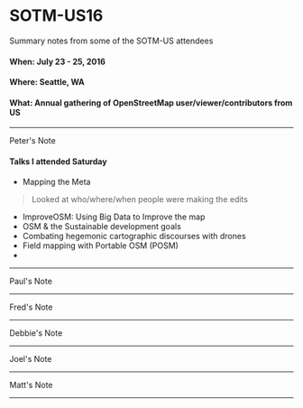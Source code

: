 # SOTM-US16

Summary notes from some of the SOTM-US attendees

#### When: July 23 - 25, 2016
#### Where: Seattle, WA
#### What: Annual gathering of OpenStreetMap user/viewer/contributors from US

---
Peter's Note
#### Talks I attended Saturday
- Mapping the Meta
> Looked at who/where/when people were making the edits
- ImproveOSM: Using Big Data to Improve the map
- OSM & the Sustainable development goals
- Combating hegemonic cartographic discourses with drones
- Field mapping with Portable OSM (POSM)
- 



---
Paul's Note

---
Fred's Note

---
Debbie's Note

---
Joel's Note

---
Matt's Note

---
